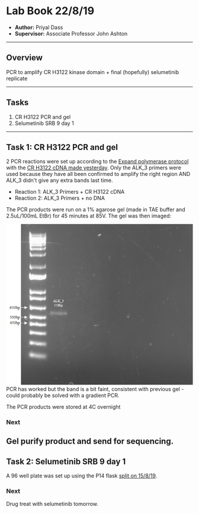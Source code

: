 # Lab Book 22/8/19
- **Author:** Priyal Dass
- **Supervisor:** Associate Professor John Ashton
------------------------------------------------------------------
## Overview

PCR to amplify CR H3122 kinase domain + final (hopefully) selumetinib replicate

------------------------------------------------------------------
## Tasks

1. CR H3122 PCR and gel
2. Selumetinib SRB 9 day 1
------------------------------------------------------------------
## Task 1: CR H3122 PCR and gel

2 PCR reactions were set up according to the [Expand polymerase protocol](../Protocols/Expand_polymerase_PCR.md) with the [CR H3122 cDNA made yesterday](../Daily_lab_book/LB_19-08-21.md). Only the ALK_3 primers were used because they have all been confirmed to amplify the right region AND ALK_3 didn't give any extra bands last time.

- Reaction 1: ALK_3 Primers + CR H3122 cDNA
- Reaction 2: ALK_3 Primers + no DNA

The PCR products were run on a 1% agarose gel (made in TAE buffer and 2.5uL/100mL EtBr) for 45 minutes at 85V. The gel was then imaged:

![](../Daily_lab_book/Figure_cache/CRH3122_PCR.jpg)
PCR has worked but the band is a bit faint, consistent with previous gel - could probably be solved with a gradient PCR.

The PCR products were stored at 4C overnight

### Next
Gel purify product and send for sequencing.
------------------------------------------------------------------
## Task 2: Selumetinib SRB 9 day 1

A 96 well plate was set up using the P14 flask [split on 15/8/19](../Daily_lab_book/LB_19-08-15.md).

### Next
Drug treat with selumetinib tomorrow.
